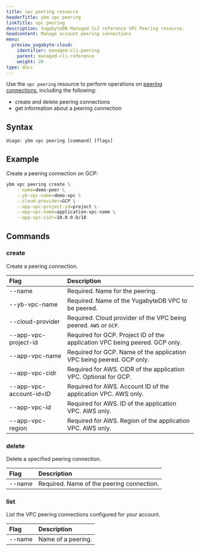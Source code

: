 ```yaml
---
title: vpc peering resource
headerTitle: ybm vpc peering
linkTitle: vpc peering
description: YugabyteDB Managed CLI reference VPC Peering resource.
headcontent: Manage account peering connections
menu:
  preview_yugabyte-cloud:
    identifier: managed-cli-peering
    parent: managed-cli-reference
    weight: 20
type: docs
---
```


Use the `vpc peering` resource to perform operations on [peering connections](../../../../cloud-basics/cloud-vpcs/cloud-vpc-intro/), including the following:

- create and delete peering connections
- get information about a peering connection

## Syntax

```text
Usage: ybm vpc peering [command] [flags]
```

## Example

Create a peering connection on GCP:

```sh
ybm vpc peering create \
    --name=demo-peer \
    --yb-vpc-name=demo-vpc \
    --cloud-provider=GCP \
    --app-vpc-project-id=project \
    --app-vpc-name=application-vpc-name \
    --app-vpc-cidr=10.0.0.0/18
```

## Commands

### create

Create a peering connection.

| Flag | Description |
| :--- | :--- |
| --name | Required. Name for the peering. |
| --yb-vpc-name | Required. Name of the YugabyteDB VPC to be peered. |
| --cloud-provider | Required. Cloud provider of the VPC being peered. `AWS` or `GCP`.
| --app-vpc-project-id | Required for GCP. Project ID of the application VPC being peered. GCP only. |
| --app-vpc-name | Required for GCP. Name of the application VPC being peered. GCP only. |
| --app-vpc-cidr | Required for AWS. CIDR of the application VPC. Optional for GCP.
| --app-vpc-account-id=_ID_ | Required for AWS. Account ID of the application VPC. AWS only. |
| --app-vpc-id | Required for AWS. ID of the application VPC. AWS only. |
| --app-vpc-region | Required for AWS. Region of the application VPC. AWS only. |

### delete

Delete a specified peering connection.

| Flag | Description |
| :--- | :--- |
| --name | Required. Name of the peering connection. |

### list

List the VPC peering connections configured for your account.

| Flag | Description |
| :--- | :--- |
| --name | Name of a peering. |
